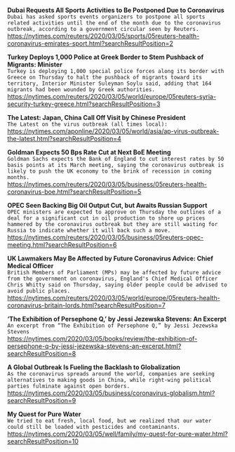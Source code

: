 **Dubai Requests All Sports Activities to Be Postponed Due to Coronavirus**\
`Dubai has asked sports events organizers to postpone all sports related activities until the end of the month due to the coronavirus outbreak, according to a government circular seen by Reuters. `\
https://nytimes.com/reuters/2020/03/05/sports/05reuters-health-coronavirus-emirates-sport.html?searchResultPosition=2

**Turkey Deploys 1,000 Police at Greek Border to Stem Pushback of Migrants: Minister**\
`Turkey is deploying 1,000 special police forces along its border with Greece on Thursday to halt the pushback of migrants toward its territory, Interior Minister Suleyman Soylu said, adding that 164 migrants had been wounded by Greek authorities.`\
https://nytimes.com/reuters/2020/03/05/world/europe/05reuters-syria-security-turkey-greece.html?searchResultPosition=3

**The Latest: Japan, China Call Off Visit by Chinese President**\
`The Latest on the virus outbreak (all times local):`\
https://nytimes.com/aponline/2020/03/05/world/asia/ap-virus-outbreak-the-latest.html?searchResultPosition=4

**Goldman Expects 50 Bps Rate Cut at Next BoE Meeting**\
`Goldman Sachs expects the Bank of England to cut interest rates by 50 basis points at its March meeting, saying the coronavirus outbreak is likely to push the UK economy to the brink of recession in coming months.`\
https://nytimes.com/reuters/2020/03/05/business/05reuters-health-coronavirus-boe.html?searchResultPosition=5

**OPEC Seen Backing Big Oil Output Cut, but Awaits Russian Support**\
`OPEC ministers are expected to approve on Thursday the outlines of a deal for a significant cut in oil production to shore up prices hammered by the coronavirus outbreak but they are still waiting for Russia to indicate whether it will back such a move.`\
https://nytimes.com/reuters/2020/03/05/business/05reuters-opec-meeting.html?searchResultPosition=6

**UK Lawmakers May Be Affected by Future Coronavirus Advice: Chief Medical Officer**\
`British Members of Parliament (MPs) may be affected by future advice from the government on coronavirus, England's Chief Medical Officer Chris Whitty said on Thursday, saying older people could be advised to avoid public places.`\
https://nytimes.com/reuters/2020/03/05/world/europe/05reuters-health-coronavirus-britain-lords.html?searchResultPosition=7

**‘The Exhibition of Persephone Q,’ by Jessi Jezewska Stevens: An Excerpt**\
`An excerpt from “The Exhibition of Persephone Q,” by Jessi Jezewska Stevens`\
https://nytimes.com/2020/03/05/books/review/the-exhibition-of-persephone-q-by-jessi-jezewska-stevens-an-excerpt.html?searchResultPosition=8

**A Global Outbreak Is Fueling the Backlash to Globalization**\
`As the coronavirus spreads around the world, companies are seeking alternatives to making goods in China, while right-wing political parties fulminate against open borders.`\
https://nytimes.com/2020/03/05/business/coronavirus-globalism.html?searchResultPosition=9

**My Quest for Pure Water**\
`We tried to eat fresh, local food, but we realized that our water could still be loaded with pesticides and contaminants.`\
https://nytimes.com/2020/03/05/well/family/my-quest-for-pure-water.html?searchResultPosition=10


